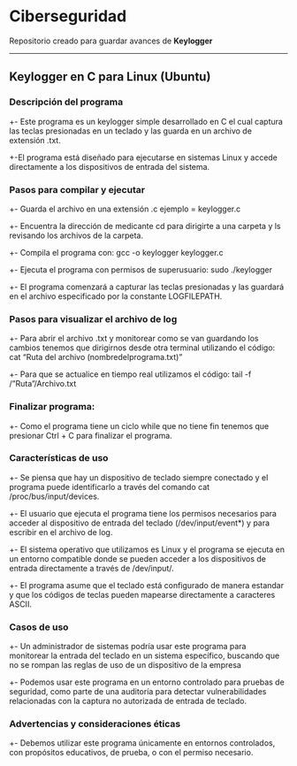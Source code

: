 # Ciberseguridad
Repositorio creado para guardar avances de **Keylogger**

******************************************************************************************************************************************************************************************************************************
## Keylogger en C para Linux (Ubuntu)

### **Descripción del programa**


+- Este programa es un keylogger simple desarrollado en C el cual captura las teclas presionadas en un teclado y las guarda en un archivo de extensión .txt. 

+-El programa está diseñado para ejecutarse en sistemas Linux y accede directamente a los dispositivos de entrada del sistema.
    
### **Pasos para compilar y ejecutar**


+- Guarda el archivo en una extensión .c ejemplo = keylogger.c

+- Encuentra la dirección de medicante cd para dirigirte a una carpeta y ls revisando los archivos de la carpeta.

+- Compila el programa con: gcc -o keylogger keylogger.c

+- Ejecuta el programa con permisos de superusuario: sudo ./keylogger

+- El programa comenzará a capturar las teclas presionadas y las guardará en el archivo especificado por la constante LOGFILEPATH.

### **Pasos para visualizar el archivo de log** 

+- Para abrir el archivo .txt y monitorear como se van guardando los cambios tenemos que dirigirnos desde otra terminal utilizando el código: cat “Ruta del archivo (nombredelprograma.txt)”

+- Para que se actualice en tiempo real utilizamos el código: tail -f /”Ruta”/Archivo.txt
      
### **Finalizar programa:**

+- Como el programa tiene un ciclo while que no tiene fin tenemos que presionar Ctrl + C para finalizar el programa.
    
### **Características de uso** 

+- Se piensa que hay un dispositivo de teclado siempre conectado y el programa puede identificarlo a través del comando cat /proc/bus/input/devices.

+- El usuario que ejecuta el programa tiene los permisos necesarios para acceder al dispositivo de entrada del teclado (/dev/input/event*) y para escribir en el archivo de log.

+- El sistema operativo que utilizamos es Linux y el programa se ejecuta en un entorno compatible donde se pueden acceder a los dispositivos de entrada directamente a través de /dev/input/.

+- El programa asume que el teclado está configurado de manera estandar y que los códigos de teclas pueden mapearse directamente a caracteres ASCII.

### **Casos de uso**

+- Un administrador de sistemas podría usar este programa para monitorear la entrada del teclado en un sistema específico, buscando que no se rompan las reglas de uso de un dispositivo de la empresa

+- Podemos usar este programa en un entorno controlado para pruebas de seguridad, como parte de una auditoría para detectar vulnerabilidades relacionadas con la captura no autorizada de entrada de teclado.

### **Advertencias y consideraciones éticas**

+- Debemos utilizar este programa únicamente en entornos controlados, con propósitos educativos, de prueba, o con el permiso necesario.
